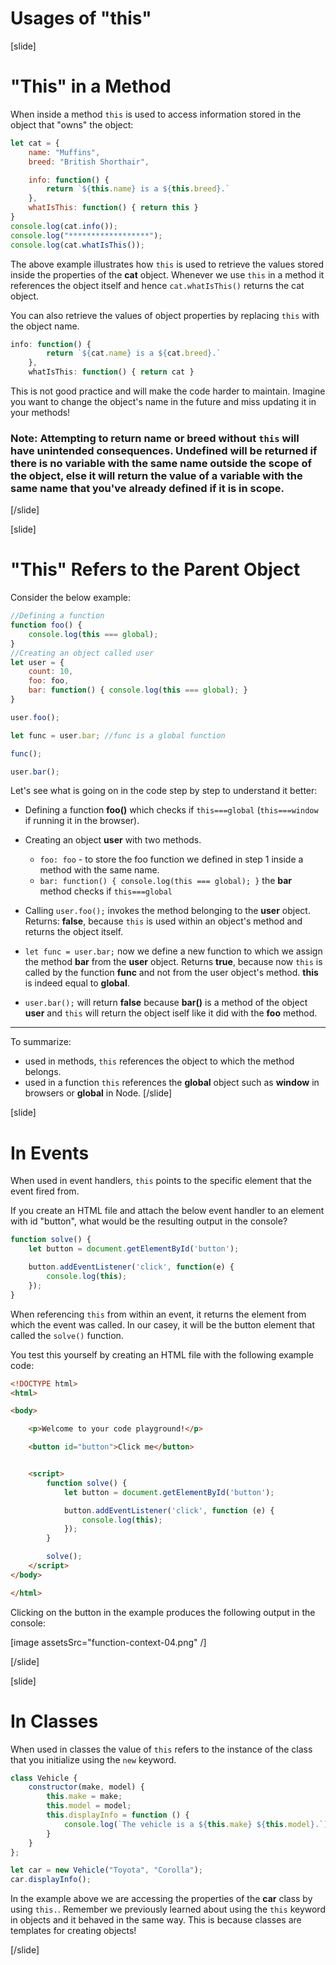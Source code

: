 # Usages of "this"

[slide]

# "This" in a Method

When inside a method ``this`` is used to access information stored in the object that "owns" the object:

```js live
let cat = {
    name: "Muffins",
    breed: "British Shorthair",

    info: function() {
        return `${this.name} is a ${this.breed}.`
    },
    whatIsThis: function() { return this }
}
console.log(cat.info());
console.log("******************");
console.log(cat.whatIsThis());
```
The above example illustrates how ``this`` is used to retrieve the values stored inside the properties of the **cat** object. Whenever we use ``this`` in a method it references the object itself and hence ``cat.whatIsThis()`` returns the cat object.

You can also retrieve the values of object properties by replacing ``this`` with the object name.

```js
info: function() {
        return `${cat.name} is a ${cat.breed}.`
    },
    whatIsThis: function() { return cat }
```
 This is not good practice and will make the code harder to maintain. Imagine you want to change the object's name in the future and miss updating it in your methods! 


### Note: Attempting to return **name** or **breed** without ``this`` will have unintended consequences. Undefined will be returned if there is no variable with the same name outside the scope of the object, else it will return the value of a variable with the same name that you've already defined if it is in scope.

[/slide]

[slide]

# "This" Refers to the Parent Object

Consider the below example:

```js live
//Defining a function
function foo() {
    console.log(this === global);
}
//Creating an object called user
let user = {
    count: 10,
    foo: foo,
    bar: function() { console.log(this === global); }
}

user.foo();

let func = user.bar; //func is a global function

func();

user.bar();
```

Let's see what is going on in the code step by step to understand it better:
-  Defining a function **foo()** which checks if ``this===global`` (``this===window`` if running it in the browser).

-  Creating an object **user** with two methods.
   - ``foo: foo`` - to store the foo function we defined in step 1 inside a method with the same name.
   -  ``bar: function() { console.log(this === global); }`` the **bar** method checks if ``this===global``

- Calling ``user.foo();`` invokes the method belonging to the **user** object. Returns: **false**, because ``this`` is used within an object's method and returns the object itself.

- ``let func = user.bar;`` now we define a new function to which we assign the method **bar** from the **user** object. Returns **true**, because now ``this`` is called by the function **func** and not from the user object's method. **this** is indeed equal to **global**.

- ``user.bar();`` will return **false** because **bar()** is a method of the object **user** and ``this`` will return the object iself like it did with the **foo** method.

___

To summarize: 
 - used in methods, ``this`` references the object to which the method belongs.
 - used in a function ``this`` references the **global** object such as **window** in browsers or **global** in Node.
[/slide]

[slide]
# In Events
When used in event handlers, ``this`` points to the specific element that the event fired from.

If you create an HTML file and attach the below event handler to an element with id "button", what would be the resulting output in the console?

```js
function solve() {
    let button = document.getElementById('button');

    button.addEventListener('click', function(e) {
        console.log(this);
    });
}
```

When referencing ``this`` from within an event, it returns the element from which the event was called. In our casey, it will be the button element that called the ``solve()`` function.

You test this yourself by creating an HTML file with the following example code:

```html
<!DOCTYPE html>
<html>

<body>

    <p>Welcome to your code playground!</p>

    <button id="button">Click me</button>


    <script>
        function solve() {
            let button = document.getElementById('button');

            button.addEventListener('click', function (e) {
                console.log(this);
            });
        }

        solve();
    </script>
</body>

</html>
```

Clicking on the button in the example produces the following output in the console:

[image assetsSrc="function-context-04.png" /]

[/slide]

[slide]
# In Classes
When used in classes the value of ``this`` refers to the instance of the class that you initialize using the ``new`` keyword.

```js live
class Vehicle {
    constructor(make, model) {
        this.make = make;
        this.model = model;
        this.displayInfo = function () {
            console.log(`The vehicle is a ${this.make} ${this.model}.`);
        }
    }
};

let car = new Vehicle("Toyota", "Corolla");
car.displayInfo();
```

In the example above we are accessing the properties of the **car** class by using ``this.``. Remember we previously learned about using the ``this`` keyword in objects and it behaved in the same way. This is because classes are templates for creating objects!

[/slide]
